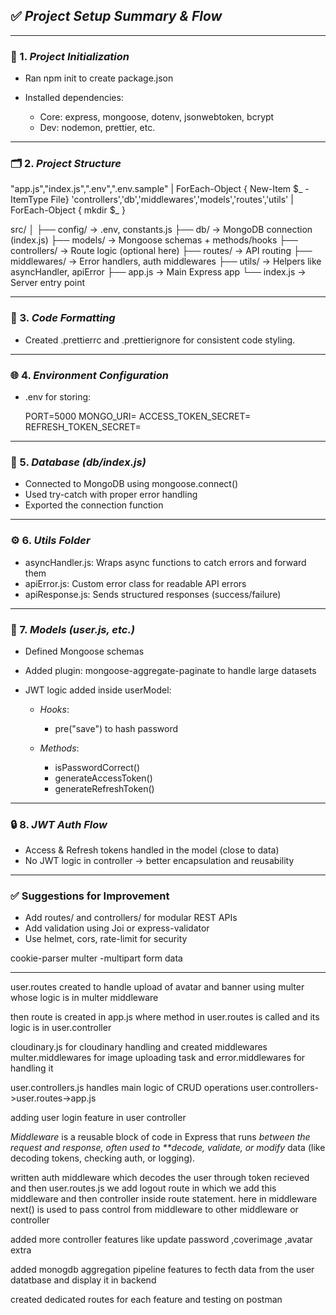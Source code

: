 ## ✅ _Project Setup Summary & Flow_

---

### 🔰 1. _Project Initialization_

- Ran npm init to create package.json
- Installed dependencies:

  - Core: express, mongoose, dotenv, jsonwebtoken, bcrypt
  - Dev: nodemon, prettier, etc.

---

### 🗂 2. _Project Structure_

"app.js","index.js",".env",".env.sample" | ForEach-Object { New-Item $_ -ItemType File}
'controllers','db','middlewares','models','routes','utils' | ForEach-Object { mkdir $_ }

src/
│
├── config/ → .env, constants.js
├── db/ → MongoDB connection (index.js)
├── models/ → Mongoose schemas + methods/hooks
├── controllers/ → Route logic (optional here)
├── routes/ → API routing
├── middlewares/ → Error handlers, auth middlewares
├── utils/ → Helpers like asyncHandler, apiError
├── app.js → Main Express app
└── index.js → Server entry point

---

### 🧹 3. _Code Formatting_

- Created .prettierrc and .prettierignore for consistent code styling.

---

### 🌐 4. _Environment Configuration_

- .env for storing:

  PORT=5000
  MONGO_URI=
  ACCESS_TOKEN_SECRET=
  REFRESH_TOKEN_SECRET=

---

### 🔌 5. _Database (db/index.js)_

- Connected to MongoDB using mongoose.connect()
- Used try-catch with proper error handling
- Exported the connection function

---

### ⚙ 6. _Utils Folder_

- asyncHandler.js: Wraps async functions to catch errors and forward them
- apiError.js: Custom error class for readable API errors
- apiResponse.js: Sends structured responses (success/failure)

---

### 🧠 7. _Models (user.js, etc.)_

- Defined Mongoose schemas
- Added plugin: mongoose-aggregate-paginate to handle large datasets
- JWT logic added inside userModel:

  - _Hooks_:

    - pre("save") to hash password

  - _Methods_:

    - isPasswordCorrect()
    - generateAccessToken()
    - generateRefreshToken()

---

### 🔒 8. _JWT Auth Flow_

- Access & Refresh tokens handled in the model (close to data)
- No JWT logic in controller → better encapsulation and reusability

---

### ✅ Suggestions for Improvement

- Add routes/ and controllers/ for modular REST APIs
- Add validation using Joi or express-validator
- Use helmet, cors, rate-limit for security

cookie-parser
multer -multipart form data

---

user.routes created to handle upload of avatar and banner using multer whose logic is in multer middleware

then route is created in app.js where method in user.routes is called and its logic is in user.controller

cloudinary.js for cloudinary handling and created middlewares multer.middlewares for image uploading task and error.middlewares for handling it

user.controllers.js handles main logic of CRUD operations
user.controllers->user.routes->app.js

adding user login feature in user controller

_Middleware_ is a reusable block of code in Express that runs _between the request and response, often used to \*\*decode, validate, or modify_ data (like decoding tokens, checking auth, or logging).

written auth middleware which decodes the user through token recieved and then user.routes.js we add logout route in which we add this middleware and then controller inside route statement.
here in middleware next() is used to pass control from middleware to other middleware or controller

added more controller features like update password ,coverimage ,avatar extra

added monogdb aggregation pipeline features to fecth data from the user datatbase and display it in backend

created dedicated routes for each feature and testing on postman
